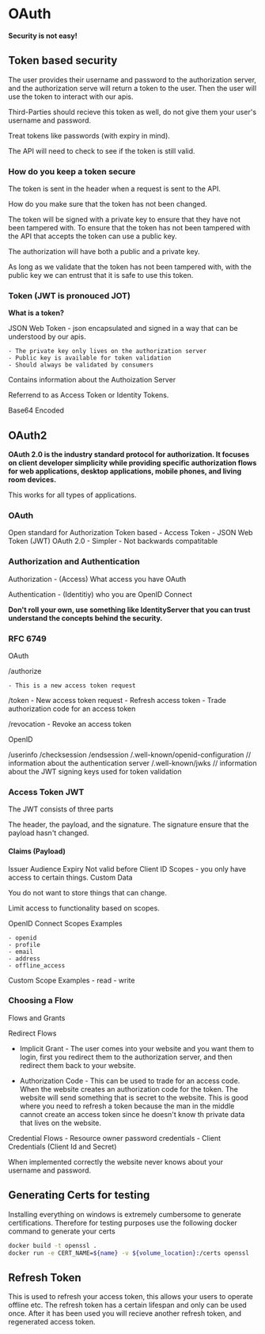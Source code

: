 # OAuth

**Security is not easy!**

## Token based security

The user provides their username and password to the authorization server, and the authorization serve will return a token to the user. Then the user will use the token to interact with our apis.

Third-Parties should recieve this token as well, do not give them your user's username and password. 

Treat tokens like passwords (with expiry in mind). 

The API will need to check to see if the token is still valid.

### How do you keep a token secure

The token is sent in the header when a request is sent to the API.

How do you make sure that the token has not been changed.

The token will be signed with a private key to ensure that they have not been tampered with. To ensure that the token has not been tampered with the API that accepts the token can use a public key.


The authorization will have both a public and a private key.

As long as we validate that the token has not been tampered with, with the public key we can entrust that it is safe to use this token.


### Token (JWT is pronouced JOT)

**What is a token?**

JSON Web Token - json encapsulated and signed in a way that can be understood by our apis.

    - The private key only lives on the authorization server
    - Public key is available for token validation
    - Should always be validated by consumers

Contains information about the Authoization Server

Referrend to as Access Token or Identity Tokens.

Base64 Encoded

## OAuth2

**OAuth 2.0 is the industry standard protocol for authorization. It  focuses on client developer simplicity while providing specific authorization flows for web applications, desktop applications, mobile phones, and living room devices.**

This works for all types of applications.

### OAuth

Open standard for Authorization
Token based
    - Access Token
    - JSON Web Token (JWT)
OAuth 2.0
    - Simpler
    - Not backwards compatitable

### Authorization and Authentication

Authorization - (Access) What access you have
OAuth

Authentication - (Identitiy) who you are
OpenID Connect

**Don't roll your own, use something like IdentityServer that you can trust understand the concepts behind the security.**

### RFC 6749

OAuth

/authorize

    - This is a new access token request 

/token
    - New access token request
    - Refresh access token
    - Trade authorization code for an access token

/revocation
    - Revoke an access token

OpenID

/userinfo
/checksession
/endsession
/.well-known/openid-configuration // information about the authentication server
/.well-known/jwks // information about the JWT signing keys used for token validation

### Access Token JWT

The JWT consists of three parts

The header, the payload, and the signature.
The signature ensure that the payload hasn't changed.

#### Claims (Payload)

Issuer
Audience
Expiry
Not valid before
Client ID
Scopes - you only have access to certain things.
Custom Data

You do not want to store things that can change.

Limit access to functionality based on scopes.

OpenID Connect Scopes Examples

    - openid
    - profile 
    - email
    - address
    - offline_access

Custom Scope Examples 
    - read
    - write

### Choosing a Flow 

Flows and Grants 

Redirect Flows

- Implicit Grant - The user comes into your website and you want them to login, first you redirect them to the authorization server, and then redirect them back to your website.

- Authorization Code - This can be used to trade for an access code. When the website creates an authorization code for the token. The website will send something that is secret to the website. This is good where you need to refresh a token because the man in the middle cannot create an access token since he doesn't know th private data that lives on the website.

Credential Flows
    - Resource owner password credentials
    - Client Credentials (Client Id and Secret)

When implemented correctly the website never knows about your username and password.


## **Generating Certs for testing**

Installing everything on windows is extremely cumbersome to generate certifications. Therefore for testing purposes use the following docker command to generate your certs

``` bash
docker build -t openssl .
docker run -e CERT_NAME=${name} -v ${volume_location}:/certs openssl
```


## Refresh Token

This is used to refresh your access token, this allows your users to operate offline etc. The refresh 
token has a certain lifespan and only can be used once. After it has been used you will recieve another 
refresh token, and regenerated access token.